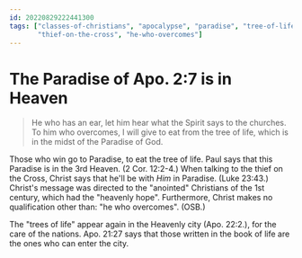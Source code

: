 ```yaml
---
id: 20220829222441300
tags: ["classes-of-christians", "apocalypse", "paradise", "tree-of-life",
       "thief-on-the-cross", "he-who-overcomes"]
---
```


# The Paradise of Apo. 2:7 is in Heaven

> He who has an ear, let him hear what the Spirit says to the churches. To him
> who overcomes, I will give to eat from the tree of life, which is in the midst
> of the Paradise of God.

Those who win go to Paradise, to eat the tree of life. Paul says that this
Paradise is in the 3rd Heaven. (2 Cor. 12:2-4.) When talking to the thief on the
Cross, Christ says that he'll be with _Him_ in Paradise. (Luke 23:43.) Christ's
message was directed to the "anointed" Christians of the 1st century, which had
the "heavenly hope". Furthermore, Christ makes no qualification other than: "he
who overcomes". (OSB.)

The "trees of life" appear again in the Heavenly city (Apo. 22:2.), for the care
of the nations. Apo. 21:27 says that those written in the book of life are the
ones who can enter the city.
